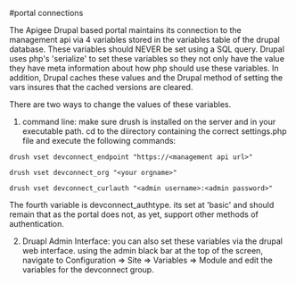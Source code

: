 #portal connections

The Apigee Drupal based portal maintains its connection to the management api via 4 variables stored in the variables table of the drupal database. These variables should NEVER be set using a SQL query. Drupal uses php's 'serialize' to set these variables so they not only have the value they have meta information about how php should use these variables. In addition, Drupal caches these values and the Drupal method of setting the vars insures that the cached versions are cleared.

There are two ways to change the values of these variables. 

1. command line: make sure drush is installed on the server and in your executable path. cd to the diirectory containing the correct settings.php file and execute the following commands:

  `drush vset devconnect_endpoint "https://<management api url>"`

  `drush vset devconnect_org "<your orgname>"`

  `drush vset devconnect_curlauth "<admin username>:<admin password>"`

  The fourth variable is devconnect_authtype. its set at 'basic' and should remain that as the portal does not, as yet, support other methods of authentication.

2. Druapl Admin Interface: you can also set these variables via the drupal web interface. using the admin black bar at the top of the screen, navigate to Configuration => Site => Variables => Module and edit the variables for the devconnect group. 
